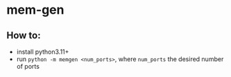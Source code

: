# mem-gen

## How to:
- install python3.11+
- run `python -m memgen <num_ports>`, where `num_ports` the desired number of ports